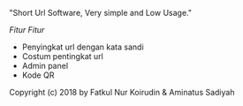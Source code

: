 "Short Url Software, Very simple and Low Usage." 



*Fitur Fitur*
- Penyingkat url dengan kata sandi
- Costum pentingkat url
- Admin panel
- Kode QR

Copyright (c) 2018 by Fatkul Nur Koirudin & Aminatus Sadiyah